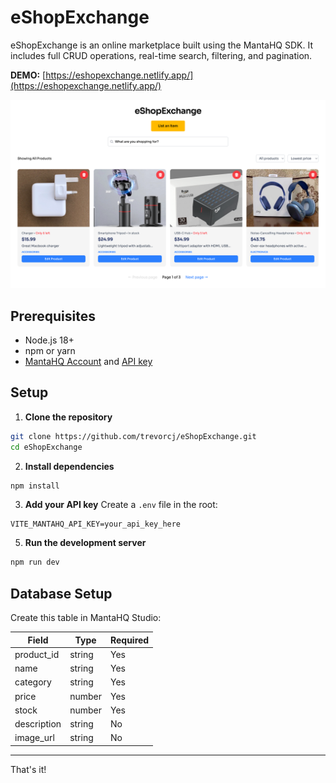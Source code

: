 # eShopExchange

eShopExchange is an online marketplace built using the MantaHQ SDK. It includes full CRUD operations, real-time search, filtering, and pagination.

**DEMO:** [https://eshopexchange.netlify.app/](https://eshopexchange.netlify.app/)

![Screenshot of eShopExchange](./public/preview.png)

## Prerequisites

- Node.js 18+
- npm or yarn
- [MantaHQ Account](https://www.mantahq.com) and [API key](https://docs.mantahq.comhttps://mantahq-core-sdk.super.site/getting-started)

## Setup

1. **Clone the repository**

```bash
git clone https://github.com/trevorcj/eShopExchange.git
cd eShopExchange
```

2. **Install dependencies**

```bash
npm install
```

3. **Add your API key**
   Create a `.env` file in the root:

```
VITE_MANTAHQ_API_KEY=your_api_key_here
```

5. **Run the development server**

```bash
npm run dev
```

## Database Setup

Create this table in MantaHQ Studio:

| Field       | Type   | Required |
| ----------- | ------ | -------- |
| product_id  | string | Yes      |
| name        | string | Yes      |
| category    | string | Yes      |
| price       | number | Yes      |
| stock       | number | Yes      |
| description | string | No       |
| image_url   | string | No       |

---

That's it!
